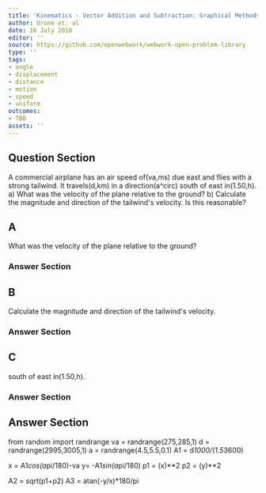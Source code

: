 ```yaml
---
title: 'Kinematics - Vector Addition and Subtraction: Graphical Methods'
author: Urone et. al
date: 16 July 2018
editor: ''
source: https://github.com/openwebwork/webwork-open-problem-library
type: ''
tags:
- angle
- displacement
- distance
- motion
- speed
- uniform
outcomes:
- TBD
assets: ''
---
```


## Question Section 

A commercial airplane has an air speed of(va,ms) due east and flies with a strong tailwind. It travels(d,km) in a direction(a^circ) south of east in(1.50,h).
a) What was the velocity of the plane relative to the ground?
b) Calculate the magnitude and direction of the tailwind's velocity.
Is this reasonable?
## A
What was the velocity of the plane relative to the ground?
### Answer Section
## B
Calculate the magnitude and direction of the tailwind's velocity.
### Answer Section
## C
south of east in(1.50,h).
### Answer Section


## Answer Section

from random import randrange
va = randrange(275,285,1)
d = randrange(2995,3005,1)
a = randrange(4.5,5.5,0.1)
A1 = d*1000/(1.5*3600)

x = A1*cos(a*pi/180)-va
y= -A1*sin(a*pi/180)
p1 = (x)**2
p2 = (y)**2

A2 = sqrt(p1+p2)
A3 = atan(-y/x)*180/pi